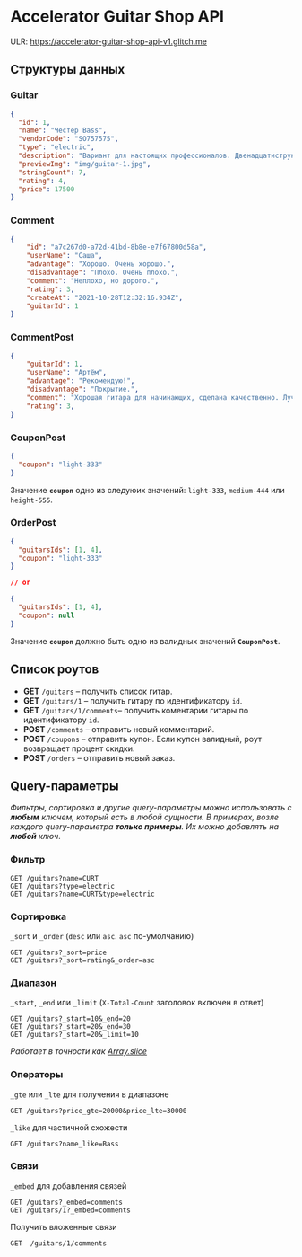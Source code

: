 # Accelerator Guitar Shop API

ULR: https://accelerator-guitar-shop-api-v1.glitch.me

## Структуры данных

### Guitar

```json
{
  "id": 1,
  "name": "Честер Bass",
  "vendorCode": "SO757575",
  "type": "electric",
  "description": "Вариант для настоящих профессионалов. Двенадцатиструнный инструмент оснащён карбоновыми струнами и корпусом из массива ели.",
  "previewImg": "img/guitar-1.jpg",
  "stringCount": 7,
  "rating": 4,
  "price": 17500
}
```

### Comment

```json
{
    "id": "a7c267d0-a72d-41bd-8b8e-e7f67800d58a",
    "userName": "Саша",
    "advantage": "Хорошо. Очень хорошо.",
    "disadvantage": "Плохо. Очень плохо.",
    "comment": "Неплохо, но дорого.",
    "rating": 3,
    "createAt": "2021-10-28T12:32:16.934Z",
    "guitarId": 1
}
```

### CommentPost

```json
{
    "guitarId": 1,
    "userName": "Артём",
    "advantage": "Рекомендую!",
    "disadvantage": "Покрытие.",
    "comment": "Хорошая гитара для начинающих, сделана качественно. Лучше за эти деньги не найти.",
    "rating": 3,
}
```

### CouponPost

```json
{
  "coupon": "light-333"
}
```

Значение **`coupon`** одно из следуюих значений: `light-333`, `medium-444` или `height-555`.

### OrderPost

```json
{
  "guitarsIds": [1, 4],
  "coupon": "light-333"
}

// or

{
  "guitarsIds": [1, 4],
  "coupon": null
}
```

Значение **`coupon`** должно быть одно из валидных значений **`CouponPost`**.


## Список роутов

- **GET** `/guitars` – получить список гитар.
- **GET** `/guitars/1` – получить гитару по идентификатору `id`.
- **GET** `/guitars/1/comments`– получить коментарии гитары по идентификатору `id`.
- **POST** `/comments` – отправить новый комментарий.
- **POST** `/coupons` – отправить купон. Если купон валидный, роут возвращает процент скидки.
- **POST** `/orders` – отправить новый заказ.

## Query-параметры

*Фильтры, сортировка и другие query-параметры можно использовать с **любым** ключем, который есть в любой сущности. В примерах, возле каждого query-параметра **только примеры**. Их можно добавлять на **любой** ключ*.

### Фильтр

```
GET /guitars?name=СURT
GET /guitars?type=electric
GET /guitars?name=СURT&type=electric
```

### Сортировка

`_sort` и `_order` (`desc` или `asc`. `asc` по-умолчанию)

```
GET /guitars?_sort=price
GET /guitars?_sort=rating&_order=asc
```

### Диапазон

`_start`, `_end` или `_limit` (`X-Total-Count` заголовок включен в ответ)

```
GET /guitars?_start=10&_end=20
GET /guitars?_start=20&_end=30
GET /guitars?_start=20&_limit=10
```

*Работает в точности как [Array.slice](https://developer.mozilla.org/en-US/docs/Web/JavaScript/Reference/Global_Objects/Array/slice)*

### Операторы

`_gte` или `_lte` для получения в диапазоне

```
GET /guitars?price_gte=20000&price_lte=30000
```

`_like` для частичной схожести

```
GET /guitars?name_like=Bass
```

### Связи


`_embed` для добавления связей

```
GET /guitars?_embed=comments
GET /guitars/1?_embed=comments
```

Получить вложенные связи

```
GET  /guitars/1/comments
```
